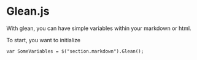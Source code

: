 # Glean.js
With glean, you can have simple variables within your markdown or html.

To start, you want to initialize

`var SomeVariables = $("section.markdown").Glean();`
